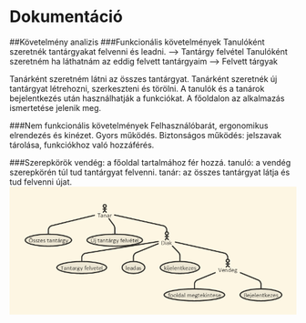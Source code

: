 # Dokumentáció

##Követelmény analizis
###Funkcionális követelmények
Tanulóként szeretnék tantárgyakat felvenni és leadni. --> Tantárgy felvétel
Tanulóként szeretném ha láthatnám az eddig felvett tantárgyaim --> Felvett tárgyak

Tanárként szeretném látni az összes tantárgyat.
Tanárként szeretnék új tantárgyat létrehozni, szerkeszteni és törölni.
A tanulók és a tanárok bejelentkezés után használhatják a funkciókat.
A főoldalon az alkalmazás ismertetése jelenik meg.

###Nem funkcionális követelmények
Felhasználóbarát, ergonomikus elrendezés és kinézet.
Gyors működés.
Biztonságos működés: jelszavak tárolása, funkciókhoz való hozzáférés.

###Szerepkörök
vendég: a főoldal tartalmához fér hozzá.
tanuló: a vendég szerepkörén túl tud tantárgyat felvenni.
tanár: az összes tantárgyat látja és tud felvenni újat.
![Kép felirata](docs/images/elsokep.png)
